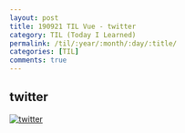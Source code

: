 ```yaml
---
layout: post
title: 190921 TIL Vue - twitter
category: TIL (Today I Learned)
permalink: /til/:year/:month/:day/:title/
categories: [TIL]
comments: true
---
```


## **twitter**

[![twitter](http://img.youtube.com/vi/JnEH9tYLxLk/0.jpg)](http://www.youtube.com/watch?v=JnEH9tYLxLk "twitter")
